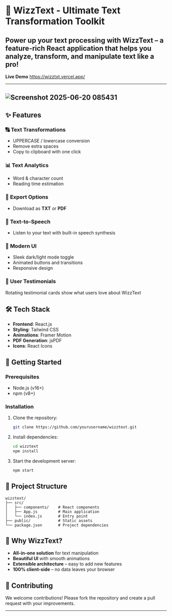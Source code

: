 
# 🚀 WizzText - Ultimate Text Transformation Toolkit  

**Power up your text processing** with WizzText – a feature-rich React application that helps you analyze, transform, and manipulate text like a pro!  
---
**Live Demo**
https://wizztxt.vercel.app/

---

![Screenshot 2025-06-20 085431](https://github.com/user-attachments/assets/9bd0e71d-5755-4db2-b880-69210f68c3cb)
---
## ✨ Features  

### 🔠 **Text Transformations**  
- UPPERCASE / lowercase conversion  
- Remove extra spaces  
- Copy to clipboard with one click  

### 📊 **Text Analytics**  
- Word & character count  
- Reading time estimation  

### 📁 **Export Options**  
- Download as **TXT** or **PDF**  

### 🎤 **Text-to-Speech**  
- Listen to your text with built-in speech synthesis  

### 🎨 **Modern UI**  
- Sleek dark/light mode toggle  
- Animated buttons and transitions  
- Responsive design  

### 💬 **User Testimonials**  
Rotating testimonial cards show what users love about WizzText  

## 🛠️ Tech Stack  

- **Frontend**: React.js  
- **Styling**: Tailwind CSS  
- **Animations**: Framer Motion  
- **PDF Generation**: jsPDF  
- **Icons**: React Icons  

## 🚀 Getting Started  

### Prerequisites  
- Node.js (v16+)  
- npm (v8+)  

### Installation  
1. Clone the repository:  
   ```bash  
   git clone https://github.com/yourusername/wizztext.git  
   ```  
2. Install dependencies:  
   ```bash  
   cd wizztext  
   npm install  
   ```  
3. Start the development server:  
   ```bash  
   npm start  
   ```  

## 📂 Project Structure  

```  
wizztext/  
├── src/  
│   ├── components/    # React components  
│   ├── App.js         # Main application  
│   └── index.js       # Entry point  
├── public/            # Static assets  
└── package.json       # Project dependencies  
```  

## 🌟 Why WizzText?  

- **All-in-one solution** for text manipulation  
- **Beautiful UI** with smooth animations  
- **Extensible architecture** – easy to add new features  
- **100% client-side** – no data leaves your browser  

## 🤝 Contributing  

We welcome contributions! Please fork the repository and create a pull request with your improvements.  


---
